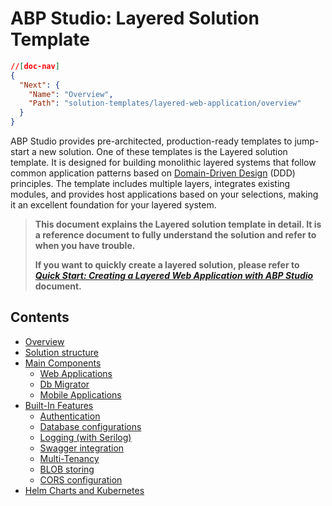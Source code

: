 # ABP Studio: Layered Solution Template

````json
//[doc-nav]
{
  "Next": {
    "Name": "Overview",
    "Path": "solution-templates/layered-web-application/overview"
  }
}
````

ABP Studio provides pre-architected, production-ready templates to jump-start a new solution. One of these templates is the Layered solution template. It is designed for building monolithic layered systems that follow common application patterns based on [Domain-Driven Design](../../framework/architecture/domain-driven-design) (DDD) principles. The template includes multiple layers, integrates existing modules, and provides host applications based on your selections, making it an excellent foundation for your layered system.

> **This document explains the Layered solution template in detail. It is a reference document to fully understand the solution and refer to when you have trouble.**
>
> **If you want to quickly create a layered solution, please refer to *[Quick Start: Creating a Layered Web Application with ABP Studio](../../get-started/layered-web-application.md)* document.**

## Contents

* [Overview](overview.md)
* [Solution structure](solution-structure.md)
* [Main Components](main-components.md)
  * [Web Applications](web-applications.md)
  * [Db Migrator](db-migrator.md)
  * [Mobile Applications](mobile-applications.md)
* [Built-In Features](built-in-features.md)
  * [Authentication](authentication.md)
  * [Database configurations](database-configurations.md)
  * [Logging (with Serilog)](logging.md)
  * [Swagger integration](swagger-integration.md)
  * [Multi-Tenancy](multi-tenancy.md)
  * [BLOB storing](blob-storing.md)
  * [CORS configuration](cors-configuration.md)
* [Helm Charts and Kubernetes](helm-charts-and-kubernetes.md)
